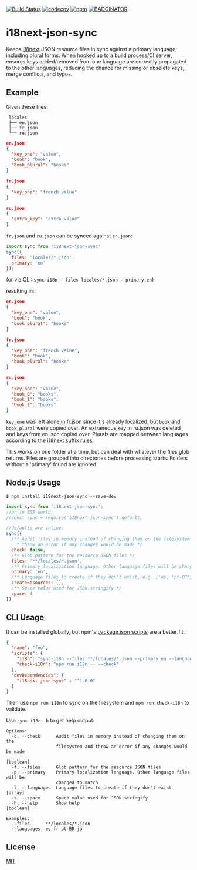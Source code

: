 [![Build Status](https://travis-ci.org/jwbay/i18next-json-sync.svg?branch=master)](https://travis-ci.org/jwbay/i18next-json-sync)
[![codecov](https://codecov.io/gh/jwbay/i18next-json-sync/branch/master/graph/badge.svg)](https://codecov.io/gh/jwbay/i18next-json-sync)
[![npm](https://img.shields.io/npm/v/i18next-json-sync.svg)](https://www.npmjs.com/package/i18next-json-sync)
[![BADGINATOR](https://badginator.herokuapp.com/jwbay/i18next-json-sync.svg)](https://github.com/defunctzombie/badginator)
# i18next-json-sync

Keeps [i18next](https://github.com/i18next/i18next) JSON resource files in sync against a primary
language, including plural forms. When hooked up to a build process/CI server, ensures keys
added/removed from one language are correctly propagated to the other languages, reducing the chance
for missing or obselete keys, merge conflicts, and typos.

## Example
Given these files:
```
 locales
 ├── en.json
 ├── fr.json
 └── ru.json
```

```json
en.json
{
  "key_one": "value",
  "book": "book",
  "book_plural": "books"
}

fr.json
{
  "key_one": "french value"
}

ru.json
{
  "extra_key": "extra value"
}
```


`fr.json` and `ru.json` can be synced against `en.json`:

```js
import sync from 'i18next-json-sync'
sync({
  files: 'locales/*.json',
  primary: 'en'
});
```

(or via CLI: `sync-i18n --files locales/*.json --primary en`)

resulting in:

```json
en.json
{
  "key_one": "value",
  "book": "book",
  "book_plural": "books"
}

fr.json
{
  "key_one": "french value",
  "book": "book",
  "book_plural": "books"
}

ru.json
{
  "key_one": "value",
  "book_0": "books",
  "book_1": "books",
  "book_2": "books"
}
```

`key_one` was left alone in fr.json since it's already localized, but `book` and `book_plural` were copied over.
An extraneous key in ru.json was deleted and keys from en.json copied over. Plurals are mapped between
languages according to the [i18next suffix rules](http://i18next.com/docs/plurals/).

This works on one folder at a time, but can deal with whatever the files glob returns. Files are
grouped into directories before processing starts. Folders without a 'primary' found are ignored.

## Node.js Usage

`$ npm install i18next-json-sync --save-dev`

```js
import sync from 'i18next-json-sync';
//or in ES5 world:
//const sync = require('i18next-json-sync').default;

//defaults are inline:
sync({
  /** Audit files in memory instead of changing them on the filesystem and
    * throw an error if any changes would be made */
  check: false,
  /** Glob pattern for the resource JSON files */
  files: '**/locales/*.json',
  /** Primary localization language. Other language files will be changed to match */
  primary: 'en',
  /** Language files to create if they don't exist, e.g. ['es, 'pt-BR', 'fr'] */
  createResources: [],
  /** Space value used for JSON.stringify */
  space: 4
})
```

## CLI Usage

It can be installed globally, but npm's [package.json scripts](https://docs.npmjs.com/misc/scripts) are a better fit.

```json
{
  "name": "foo",
  "scripts": {
    "i18n": "sync-i18n --files **/locales/*.json --primary en --languages es fr ja zh ko --space 2",
    "check-i18n": "npm run i18n -- --check"
  },
  "devDependencies": {
    "i18next-json-sync" : "^1.0.0"
  }
}
```

Then use `npm run i18n` to sync on the filesystem and `npm run check-i18n` to validate.

Use `sync-i18n -h` to get help output:

```
Options:
  -c, --check      Audit files in memory instead of changing them on the
                   filesystem and throw an error if any changes would be made
                                                                       [boolean]
  -f, --files      Glob pattern for the resource JSON files
  -p, --primary    Primary localization language. Other language files will be
                   changed to match
  -l, --languages  Language files to create if they don't exist          [array]
  -s, --space      Space value used for JSON.stringify
  -h, --help       Show help                                           [boolean]

Examples:
  --files      **/locales/*.json
  --languages  es fr pt-BR ja
```

## License

[MIT](LICENSE)